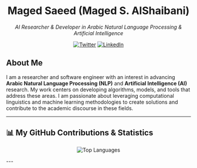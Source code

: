 <div align="center">
  <a href="https://github.com/MagedSaeed">
  </a>
</div>

<h1 align="center">Maged Saeed (Maged S. AlShaibani)</h1>
<p align="center">
  <em>AI Researcher & Developer in Arabic Natural Language Processing & Artificial Intelligence</em>
</p>
<p align="center">
  <a href="https://twitter.com/_MagedSaeed_"><img src="https://img.shields.io/badge/Twitter-%231DA1F2.svg?style=for-the-badge&logo=Twitter&logoColor=white" alt="Twitter"/></a>
  <a href="https://www.linkedin.com/in/maged-saeed-2948591b4/)"><img src="https://img.shields.io/badge/LinkedIn-%231DA1F2.svg?style=for-the-badge&logo=LinkedIn&logoColor=white" alt="LinkedIn"/></a>
</p>

## About Me

I am a researcher and software engineer with an interest in advancing **Arabic Natural Language Processing (NLP)** and **Artificial Intelligence (AI)** research. My work centers on developing algorithms, models, and tools that address these areas. I am passionate about leveraging computational linguistics and machine learning methodologies to create solutions and contribute to the academic discourse in these fields.

---

## 📊 My GitHub Contributions & Statistics

<p align="center">
  <img src="https://github-readme-stats.vercel.app/api/top-langs/?username=MagedSaeed&layout=compact&langs_count=10&theme=merko&hide_border=true" alt="Top Languages" />
  <br/>
  </p>
---
